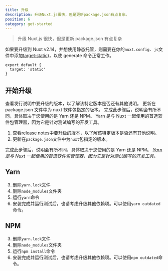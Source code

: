 ```yaml
---
title: 升级
description: 升级Nuxt.js很快，但是更新package.json有点复杂。
position: 6
category: get-started
---
```


> 升级 Nuxt.js 很快，但是更新 package.json 有点复杂

如果要升级到 Nuxt v2.14，并想使用静态托管，则需要在你的`nuxt.config. js`文件中添加[target:static](/docs/2.x/features/deployment-targets#static-hosting))，以使 generate 命令正常工作。

```js{}[nuxt.config.js]
export default {
  target: 'static'
}
```

## 开始升级

查看发行说明中要升级的版本，以了解该特定版本是否还有其他说明。
更新在 package.json 文件中为 nuxt 软件包指定的版本。
完成此步骤后，说明会有所不同，具体取决于您使用的是 Yarn 还是 NPM。 Yarn 是与 Nuxt 一起使用的首选软件包管理器，因为它是针对测试编写的开发工具。

1. 查看[release notes](/docs/release-notes)中要升级的版本，以了解该特定版本是否还有其他说明。
2. 更新在`package.json`文件中为`nuxt`包指定的版本。

完成此步骤后，说明会有所不同，具体取决于您使用的是 Yarn 还是 NPM。 _[Yarn](https://yarnpkg.com/en/docs/usage) 是与 Nuxt 一起使用的首选软件包管理器，因为它是针对测试编写的开发工具。_

## Yarn

3. 删除`yarn.lock`文件
4. 删除`node_modules`文件夹
5. 运行`yarn`命令
6. 安装完成并运行测试后，也请考虑升级其他依赖项。可以使用`yarn outdated`命令。

## NPM

3. 删除`yarn.lock`文件
4. 删除`node_modules`文件夹
5. 运行`npm install`命令
6. 安装完成并运行测试后，也请考虑升级其他依赖项。可以使用`npm outdated`命令。
